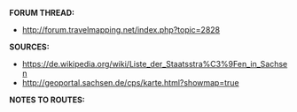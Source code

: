 ﻿**FORUM THREAD:**
- http://forum.travelmapping.net/index.php?topic=2828


**SOURCES:**
- https://de.wikipedia.org/wiki/Liste_der_Staatsstra%C3%9Fen_in_Sachsen
- http://geoportal.sachsen.de/cps/karte.html?showmap=true


**NOTES TO ROUTES:**
